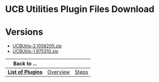 
UCB Utilities Plugin Files Download
===================================

# Versions

- [UCBUtils-2.1058205.zip](https://raw.githubusercontent.com/UrbanCode/IBM-UCB-PLUGINS/main/files/UCBUtils/UCBUtils-2.1058205.zip)
- [UCBUtils-1.975310.zip](https://raw.githubusercontent.com/UrbanCode/IBM-UCB-PLUGINS/main/files/UCBUtils/UCBUtils-1.975310.zip)

|Back to ...|||
| :---: | :---: | :---: |
|[**List of Plugins**](../../index.md)|[Overview](./overview.md)|[Steps](./steps.md)|
